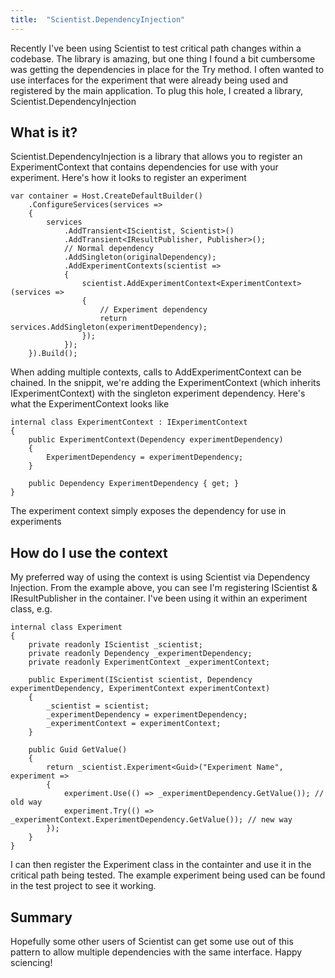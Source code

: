 ```yaml
---
title:  "Scientist.DependencyInjection"
---
```


Recently I've been using Scientist to test critical path changes within a codebase. The library is amazing, but one thing I found a bit cumbersome was getting the dependencies in place for the Try method. I often wanted to use interfaces for the experiment that were already being used and registered by the main application. To plug this hole, I created a library, Scientist.DependencyInjection

## What is it?

Scientist.DependencyInjection is a library that allows you to register an ExperimentContext that contains dependencies for use with your experiment. Here's how it looks to register an experiment

```
var container = Host.CreateDefaultBuilder()
    .ConfigureServices(services =>
    {
        services
            .AddTransient<IScientist, Scientist>()
            .AddTransient<IResultPublisher, Publisher>();
            // Normal dependency
            .AddSingleton(originalDependency);
            .AddExperimentContexts(scientist =>
            {
                scientist.AddExperimentContext<ExperimentContext>(services =>          
                {
                    // Experiment dependency
                    return services.AddSingleton(experimentDependency);
                });
            });
    }).Build();
```

When adding multiple contexts, calls to AddExperimentContext can be chained. In the snippit, we're adding the ExperimentContext (which inherits IExperimentContext) with the singleton experiment dependency. Here's what the ExperimentContext looks like

```
internal class ExperimentContext : IExperimentContext
{
    public ExperimentContext(Dependency experimentDependency)
    {
        ExperimentDependency = experimentDependency;
    }

    public Dependency ExperimentDependency { get; }
}
```

The experiment context simply exposes the dependency for use in experiments

## How do I use the context

My preferred way of using the context is using Scientist via Dependency Injection. From the example above, you can see I'm registering IScientist & IResultPublisher in the container. I've been using it within an experiment class, e.g.

```
internal class Experiment
{
    private readonly IScientist _scientist;
    private readonly Dependency _experimentDependency;
    private readonly ExperimentContext _experimentContext;

    public Experiment(IScientist scientist, Dependency experimentDependency, ExperimentContext experimentContext)
    {
        _scientist = scientist;
        _experimentDependency = experimentDependency;
        _experimentContext = experimentContext;
    }

    public Guid GetValue()
    {
        return _scientist.Experiment<Guid>("Experiment Name", experiment =>
        {
            experiment.Use(() => _experimentDependency.GetValue()); // old way
            experiment.Try(() => _experimentContext.ExperimentDependency.GetValue()); // new way
        });
    }
}
```

I can then register the Experiment class in the containter and use it in the critical path being tested. The example experiment being used can be found in the test project to see it working.

## Summary

Hopefully some other users of Scientist can get some use out of this pattern to allow multiple dependencies with the same interface. Happy sciencing!
